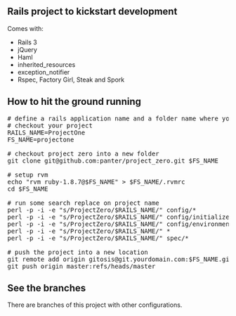 ## Rails project to kickstart development

Comes with:

 * Rails 3
 * jQuery
 * Haml
 * inherited_resources
 * exception_notifier
 * Rspec, Factory Girl, Steak and Spork

## How to hit the ground running

<pre>
# define a rails application name and a folder name where you want to 
# checkout your project
RAILS_NAME=ProjectOne
FS_NAME=projectone

# checkout project zero into a new folder
git clone git@github.com:panter/project_zero.git $FS_NAME

# setup rvm
echo "rvm ruby-1.8.7@$FS_NAME" > $FS_NAME/.rvmrc
cd $FS_NAME

# run some search replace on project name
perl -p -i -e "s/ProjectZero/$RAILS_NAME/" config/*
perl -p -i -e "s/ProjectZero/$RAILS_NAME/" config/initializers/*
perl -p -i -e "s/ProjectZero/$RAILS_NAME/" config/environments/*
perl -p -i -e "s/ProjectZero/$RAILS_NAME/" *
perl -p -i -e "s/ProjectZero/$RAILS_NAME/" spec/*

# push the project into a new location
git remote add origin gitosis@git.yourdomain.com:$FS_NAME.git
git push origin master:refs/heads/master
</pre>


## See the branches

There are branches of this project with other configurations.

